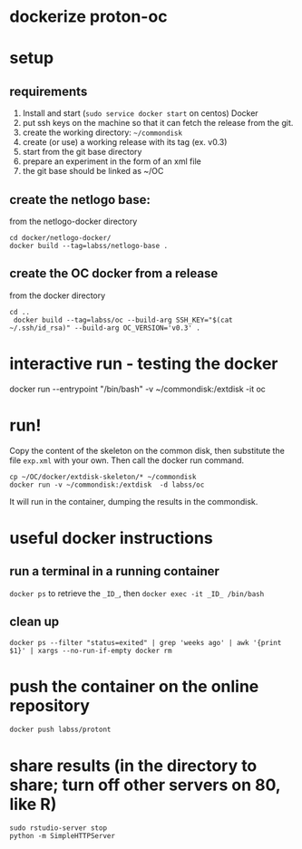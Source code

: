# dockerize proton-oc

# setup

## requirements

1. Install and start (`sudo service docker start` on centos) Docker
2. put ssh keys on the machine so that it can fetch the release from the git.
3. create the working directory: `~/commondisk`
4. create (or use) a working release with its tag (ex. v0.3)
5. start from the git base directory
6. prepare an experiment in the form of an xml file
7. the git base should be linked as ~/OC

## create the netlogo base:
from the netlogo-docker directory 
```
cd docker/netlogo-docker/
docker build --tag=labss/netlogo-base .
```

## create the OC docker from a release
from the docker directory
```
cd ..
 docker build --tag=labss/oc --build-arg SSH_KEY="$(cat ~/.ssh/id_rsa)" --build-arg OC_VERSION='v0.3' .
```

# interactive run - testing the docker

docker run --entrypoint "/bin/bash" -v ~/commondisk:/extdisk -it  oc 

# run!
Copy the content of the skeleton on the common disk, then substitute the file `exp.xml` with your own. Then call the docker run command.

```
cp ~/OC/docker/extdisk-skeleton/* ~/commondisk
docker run -v ~/commondisk:/extdisk  -d labss/oc
```

It will run in the container, dumping the results in the commondisk.

# useful docker instructions

## run a terminal in a running container
`docker ps` to retrieve the `_ID_`, then `docker exec -it _ID_ /bin/bash`

## clean up
```docker ps -a
docker ps --filter "status=exited" | grep 'weeks ago' | awk '{print $1}' | xargs --no-run-if-empty docker rm
```

# push the container on the online repository
```
docker push labss/protont
```
# share results (in the directory to share; turn off other servers on 80, like R)
```
sudo rstudio-server stop
python -m SimpleHTTPServer
```
